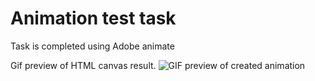 # Animation test task

Task is completed using Adobe animate


Gif preview of HTML canvas result.
 ![GIF preview of created animation](result_preview.gif)
